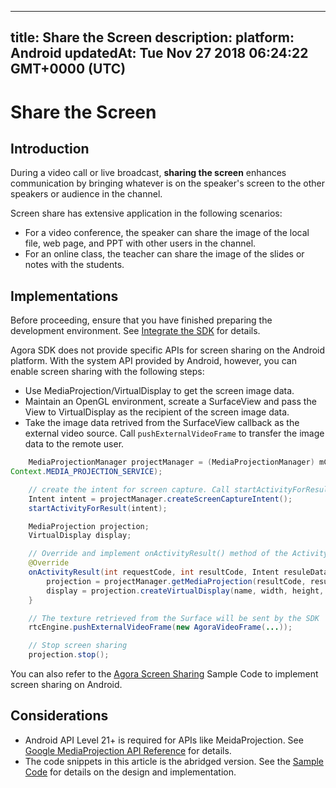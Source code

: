 
---
title: Share the Screen
description: 
platform: Android
updatedAt: Tue Nov 27 2018 06:24:22 GMT+0000 (UTC)
---
# Share the Screen
## Introduction
During a video call or live broadcast, **sharing the screen** enhances communication by bringing whatever is on the speaker's screen to the other speakers or audience in the channel.

Screen share has extensive application in the following scenarios:

- For a video conference, the speaker can share the image of the local file, web page, and PPT with other users in the channel.
- For an online class, the teacher can share the image of the slides or notes with the students.

## Implementations

Before proceeding, ensure that you have finished preparing the development environment. See [Integrate the SDK](../../en/Interactive%20Broadcast/android_video.md) for details.

Agora SDK does not provide specific APIs for screen sharing on the Android platform. With the system API provided by Android, however, you can enable screen sharing with the following steps:
- Use MediaProjection/VirtualDisplay to get the screen image data.
- Maintain an OpenGL environment, screate a SurfaceView and pass the View to VirtualDisplay as the recipient of the screen image data.
- Take the image data retrived from the SurfaceView callback as the external video source. Call `pushExternalVideoFrame` to transfer the image data to the remote user.

```java
    MediaProjectionManager projectManager = (MediaProjectionManager) mContext.getSystemService(
Context.MEDIA_PROJECTION_SERVICE);

    // create the intent for screen capture. Call startActivityForResult() to use the sharing funciton
    Intent intent = projectManager.createScreenCaptureIntent();
    startActivityForResult(intent);

    MediaProjection projection;
    VirtualDisplay display;

    // Override and implement onActivityResult() method of the Activity where you just called startActivityForResult()
    @Override
    onActivityResult(int requestCode, int resultCode, Intent resuleData) {
        projection = projectManager.getMediaProjection(resultCode, resultData);
        display = projection.createVirtualDisplay(name, width, height, dpi, flags, surface, callback, handler);
    }

    // The texture retrieved from the Surface will be sent by the SDK
    rtcEngine.pushExternalVideoFrame(new AgoraVideoFrame(...));

    // Stop screen sharing
    projection.stop();
```

You can also refer to the [Agora Screen Sharing](https://github.com/AgoraIO/Advanced-Video/tree/master/Screensharing/Agora-Screen-Sharing-Android#agora-screen-sharing-android) Sample Code to implement screen sharing on Android.

## Considerations

- Android API Level 21+ is required for APIs like MeidaProjection. See [Google MediaProjection API  Reference](https://developer.android.com/reference/android/media/projection/MediaProjection) for details.
- The code snippets in this article is the abridged version. See the [Sample Code](https://github.com/AgoraIO/Advanced-Video/tree/master/Screensharing/Agora-Screen-Sharing-Android#agora-screen-sharing-android) for details on the design and implementation.
